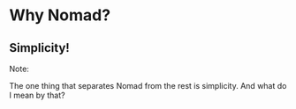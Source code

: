 # Why Nomad?

## Simplicity!

Note:

The one thing that separates Nomad from the rest is simplicity. And what do I mean by that?
